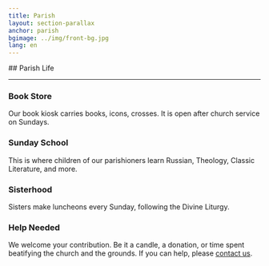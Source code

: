 ```yaml
---
title: Parish
layout: section-parallax
anchor: parish
bgimage: ../img/front-bg.jpg
lang: en
---
```

<div class="section-title center" markdown="1">
##  Parish Life

-----
</div>
<div class="row text-center">
  <div class="col-md-3 col-sm-6">
    <div class="service"> <i class="fa fa-desktop"></i>
      <h3>Book Store</h3>
      <p>Our book kiosk carries books, icons, crosses. It is open after church service on Sundays.</p>
    </div>
  </div>
  <div class="col-md-3 col-sm-6">
    <div class="service"> <i class="fa fa-cogs"></i>
      <h3>Sunday School</h3>
      <p>This is where children of our parishioners learn Russian, Theology, Classic Literature, and more.</p>
    </div>
  </div>
  <div class="col-md-3 col-sm-6">
    <div class="service"> <i class="fa fa-tablet"></i>
      <h3>Sisterhood</h3>
      <p>Sisters make luncheons every Sunday, following the Divine Liturgy.</p>
    </div>
  </div>
  <div class="col-md-3 col-sm-6">
    <div class="service"><i class="fa fa-leaf"></i>
      <h3>Help Needed</h3>
      <p>We welcome your contribution. Be it a candle, a donation, or time spent beatifying the church and the grounds.
         If you can help, please <a class="page-scroll" href="#contact">contact us</a>.</p>
    </div>
  </div>
</div>
